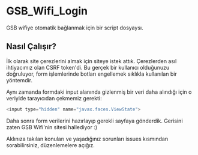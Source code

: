 # GSB_Wifi_Login
GSB wifiye otomatik bağlanmak için bir script dosyaysı.

## Nasıl Çalışır?
İlk olarak site çerezlerini almak için siteye istek attık.
Çerezlerden asıl ihtiyacımız olan CSRF token'di. Bu gerçek bir kullanıcı olduğunuzu doğruluyor, form işlemlerinde botları engellemek sıklıkla kullanılan bir yöntemdir.

Aynı zamanda formdaki input alanında gizlenmiş bir veri daha alındığı için o veriyide tarayıcıdan çekmemiz gerekti:
```javascript
<input type="hidden" name="javax.faces.ViewState">
```
Daha sonra form verilerini hazırlayıp gerekli sayfaya gönderdik. Gerisini zaten GSB Wifi'nin sitesi hallediyor :)

Aklınıza takılan konuları ve yaşadığınız sorunları issues kısmından sorabilirsiniz, düzenlemelere açığız.
